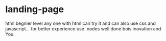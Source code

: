 # landing-page
html
 begnier level any one with html can try it
and can also use css and javascript...
for better experience use .nodes 
well done bois
inovation and You.
